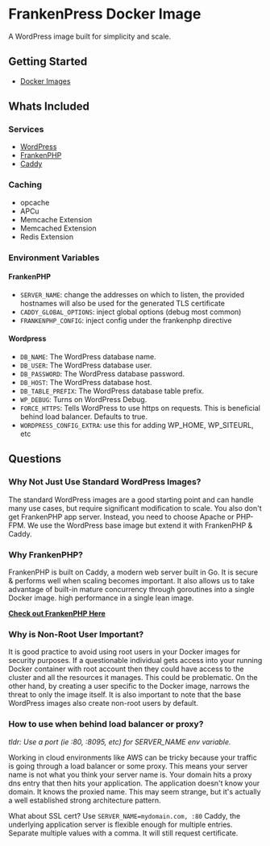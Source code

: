 # FrankenPress Docker Image

A WordPress image built for simplicity and scale.

## Getting Started

- [Docker Images](https://hub.docker.com/r/notglossy/frankenpress "Docker Hub")

## Whats Included

### Services

- [WordPress](https://hub.docker.com/_/wordpress "WordPress Docker Image")
- [FrankenPHP](https://hub.docker.com/r/dunglas/frankenphp "FrankenPHP Docker Image")
- [Caddy](https://caddyserver.com/ "Caddy Server")

### Caching

- opcache
- APCu
- Memcache Extension
- Memcached Extension
- Redis Extension

### Environment Variables

#### FrankenPHP

- `SERVER_NAME`: change the addresses on which to listen, the provided hostnames will also be used for the generated TLS certificate
- `CADDY_GLOBAL_OPTIONS`: inject global options (debug most common)
- `FRANKENPHP_CONFIG`: inject config under the frankenphp directive

#### Wordpress

- `DB_NAME`: The WordPress database name.
- `DB_USER`: The WordPress database user.
- `DB_PASSWORD`: The WordPress database password.
- `DB_HOST`: The WordPress database host.
- `DB_TABLE_PREFIX`: The WordPress database table prefix.
- `WP_DEBUG`: Turns on WordPress Debug.
- `FORCE_HTTPS`: Tells WordPress to use https on requests. This is beneficial behind load balancer. Defaults to true.
- `WORDPRESS_CONFIG_EXTRA`: use this for adding WP_HOME, WP_SITEURL, etc

## Questions

### Why Not Just Use Standard WordPress Images?

The standard WordPress images are a good starting point and can handle many use cases, but require significant modification to scale. You also don't get FrankenPHP app server. Instead, you need to choose Apache or PHP-FPM. We use the WordPress base image but extend it with FrankenPHP & Caddy.

### Why FrankenPHP?

FrankenPHP is built on Caddy, a modern web server built in Go. It is secure & performs well when scaling becomes important. It also allows us to take advantage of built-in mature concurrency through goroutines into a single Docker image. high performance in a single lean image.

**[Check out FrankenPHP Here](https://frankenphp.dev/ "FrankenPHP")**

### Why is Non-Root User Important?

It is good practice to avoid using root users in your Docker images for security purposes. If a questionable individual gets access into your running Docker container with root account then they could have access to the cluster and all the resources it manages. This could be problematic. On the other hand, by creating a user specific to the Docker image, narrows the threat to only the image itself. It is also important to note that the base WordPress images also create non-root users by default.


### How to use when behind load balancer or proxy?

_tldr: Use a port (ie :80, :8095, etc) for SERVER_NAME env variable._

Working in cloud environments like AWS can be tricky because your traffic is going through a load balancer or some proxy. This means your server name is not what you think your server name is. Your domain hits a proxy dns entry that then hits your application. The application doesn't know your domain. It knows the proxied name. This may seem strange, but it's actually a well established strong architecture pattern.

What about SSL cert? Use `SERVER_NAME=mydomain.com, :80`
Caddy, the underlying application server is flexible enough for multiple entries. Separate multiple values with a comma. It will still request certificate.

